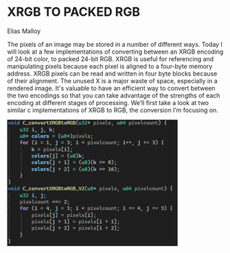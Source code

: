 # XRGB TO PACKED RGB
Elias Malloy

The pixels of an image may be stored in a number of different ways. Today I will look at a few implementations of converting between an XRGB encoding of 24-bit color, to packed 24-bit RGB. XRGB is useful for referencing and manipulating pixels because each pixel is aligned to a four-byte memory address. XRGB pixels can be read and written in four byte blocks because of their alignment. The unused X is a major waste of space, especially in a rendered image. It's valuable to have an efficient way to convert between the two encodings so that you can take advantage of the strengths of each encoding at different stages of processing. We’ll first take a look at two similar c implementations of XRGB to RGB, the conversion I’m focusing on.

![C implementation](figures/Cimpl.png)


